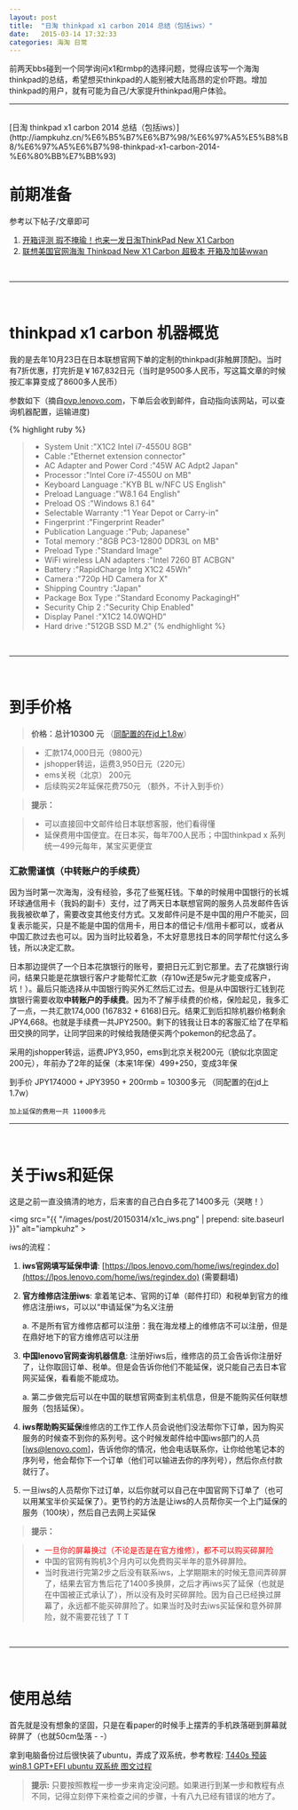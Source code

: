 ```yaml
---
layout: post
title:  "日淘 thinkpad x1 carbon 2014 总结（包括iws）"
date:   2015-03-14 17:32:33
categories: 海淘 日常
---
```

前两天bbs碰到一个同学询问x1和rmbp的选择问题，觉得应该写一个海淘thinkpad的总结，希望想买thinkpad的人能别被大陆高昂的定价吓跑。增加thinkpad的用户，就有可能为自己/大家提升thinkpad用户体验。
<!--more-->

----------

<br />
[日淘 thinkpad x1 carbon 2014 总结（包括iws）](http://iampkuhz.cn/%E6%B5%B7%E6%B7%98/%E6%97%A5%E5%B8%B8/%E6%97%A5%E6%B7%98-thinkpad-x1-carbon-2014-%E6%80%BB%E7%BB%93)

# 前期准备

参考以下帖子/文章即可

1. [开箱评测 瑕不掩瑜！也来一发日淘ThinkPad New X1 Carbon](http://www.chiphell.com/thread-1042930-1-1.html)
2. [联想美国官网海淘 Thinkpad New X1 Carbon 超极本 开箱及加装wwan](http://shaiwu.smzdm.com/p/38087)

<br />

-------------

<br />

# thinkpad x1 carbon 机器概览

我的是去年10月23日在日本联想官网下单的定制的thinkpad(非触屏顶配)。当时有7折优惠，打完折是￥167,832日元（当时是9500多人民币，写这篇文章的时候按汇率算变成了8600多人民币）

参数如下（摘自[ovp.lenovo.com](https://ovp.lenovo.com/lenovo-ovp/public/showDetail!showPublicOrderDetail.action?)，下单后会收到邮件，自动指向该网站，可以查询机器配置，运输进度)

{% highlight ruby %}
>- System Unit :"X1C2 Intel i7-4550U 8GB"
>- Cable :"Ethernet extension connector"
>- AC Adapter and Power Cord :"45W AC Adpt2 Japan"
>- Processor :"Intel Core i7-4550U on MB"
>- Keyboard Language :"KYB BL w/NFC US English"
>- Preload Language :"W8.1 64 English"
>- Preload OS :"Windows 8.1 64"
>- Selectable Warranty :"1 Year Depot or Carry-in"
>- Fingerprint :"Fingerprint Reader"
>- Publication Language :"Pub; Japanese"
>- Total memory :"8GB PC3-12800 DDR3L on MB"
>- Preload Type :"Standard Image"
>- WiFi wireless LAN adapters :"Intel 7260 BT ACBGN"
>- Battery :"RapidCharge Intg X1C2 45Wh"
>- Camera :"720p HD Camera for X"
>- Shipping Country :"Japan"
>- Package Box Type :"Standard Economy PackagingH"
>- Security Chip 2 :"Security Chip Enabled"
>- Display Panel :"X1C2 14.0WQHD"
>- Hard drive :"512GB SSD M.2"
{% endhighlight %}

<br />

-------------

<br />

# 到手价格

> **价格：总计10300 元** （[同配置的在jd上1.8w](http://item.jd.com/1188582.html)）

> - 汇款174,000日元（9800元）
> - jshopper转运，运费3,950日元（220元）
> - ems关税（北京） 200元
> - 后续购买2年延保花费750元 （额外，不计入到手价）


> **提示：**

> - 可以直接回中文邮件给日本联想客服，他们看得懂
> - 延保费用中国便宜。在日本买，每年700人民币；中国thinkpad x 系列统一499元每年，某宝买更便宜

### 汇款需谨慎（中转账户的手续费）

因为当时第一次海淘，没有经验，多花了些冤枉钱。下单的时候用中国银行的长城环球通信用卡（我妈的副卡）支付，过了两天日本联想官网的服务人员发邮件告诉我我被砍单了，需要改变其他支付方式。又发邮件问是不是中国的用户不能买，回复表示能买，只是不能是中国的信用卡，用日本的借记卡/信用卡都可以，或者从中国汇款过去也可以。因为当时比较着急，不太好意思找日本的同学帮忙付这么多钱，所以决定汇款。

日本那边提供了一个日本花旗银行的账号，要把日元汇到它那里。去了花旗银行询问，结果只能是花旗银行客户才能帮忙汇款（存10w还是5w元才能变成客户，坑！）。最后只能选择从中国银行购买外汇然后汇过去。但是从中国银行汇钱到花旗银行需要收取<b>中转账户的手续费</b>。因为不了解手续费的价格，保险起见，我多汇了一点，一共汇款174,000 (167832 + 6168)日元。结果汇到后扣除机器价格剩余JPY4,668。也就是手续费一共JPY2500。剩下的钱我让日本的客服汇给了在早稻田交换的同学，让同学回来的时候给我随便买两个pokemon的纪念品了。

采用的jshopper转运，运费JPY3,950，ems到北京关税200元（貌似北京固定200元），年前办了2年的延保（本来1年保）499+250，变成3年保

到手价 JPY174000 + JPY3950 + 200rmb = 10300多元 （同配置的在jd上1.7w）

    加上延保的费用一共 11000多元

-------------

<br />

# 关于iws和延保

这是之前一直没搞清的地方，后来害的自己白白多花了1400多元（哭瞎！）

<img src="{{ "/images/post/20150314/x1c_iws.png" | prepend: site.baseurl }}" alt="iampkuhz" >

iws的流程：

1. <b>iws官网填写延保申请</b>: [https://lpos.lenovo.com/home/iws/regindex.do](https://lpos.lenovo.com/home/iws/regindex.do) (需要翻墙)

2. <b>官方维修店注册iws</b>: 拿着笔记本、官网的订单（邮件打印）和税单到官方的维修店注册iws，可以以“申请延保”为名义注册 

    a. 不是所有官方维修店都可以注册：我在海龙楼上的维修店不可以注册，但是在鼎好地下的官方维修店可以注册

3. <b>中国lenovo官网查询机器信息</b>: 注册好iws后，维修店的员工会告诉你注册好了，让你取回订单、税单。但是会告诉你他们不能延保，说只能自己去日本官网买延保，看看能不能成功。

    a. 第二步做完后可以在中国的联想官网查到主机信息，但是不能购买任何联想服务（包括延保）。

4. <b>iws帮助购买延保</b>维修店的工作工作人员会说他们没法帮你下订单，因为购买服务的时候查不到你的系列号。这个时候发邮件给中国iws部门的人员[iws@lenovo.com]，告诉他你的情况，他会电话联系你，让你给他笔记本的序列号，他会帮你下一个订单（他们可以输进去你的序列号），然后你点付款就行了。

5. 一旦iws的人员帮你下过订单，以后你就可以自己在中国官网下订单了（也可以用某宝半价买延保了）。更节约的方法是让iws的人员帮你买一个上门延保的服务（100块），然后自己去网上买延保

> **提示：**

> - <font color='red'>一旦你的屏幕换过（不论是否是在官方维修），都不可以购买碎屏险</font>
> - 中国的官网有购机3个月内可以免费购买半年的意外碎屏险。
> - 当时我进行完第2步之后没有联系iws，上学期期末的时候无意间弄碎屏了，结果去官方售后花了1400多换屏，之后才再iws买了延保（也就是在中国被正式承认了），所以没有及时买碎屏险。因为自己已经换过屏幕了，永远都不能买碎屏险了。如果当时及时去iws买延保和意外碎屏险，就不需要花钱了 T T



<br />

-------------

<br />

# 使用总结

首先就是没有想象的坚固，只是在看paper的时候手上摆弄的手机跌落砸到屏幕就碎屏了（也就50cm坠落 - -）

拿到电脑备份过后很快装了ubuntu，弄成了双系统，参考教程: [T440s 预装win8.1 GPT+EFI ubuntu 双系统 图文过程](http://tieba.baidu.com/p/2805772637)

> **提示:** 只要按照教程一步一步来肯定没问题。如果进行到某一步和教程有点不同，记得立刻停下来检查之间的步骤，十有八九已经有错误的地方了。

<div ><span style="float:right"><wb:share-button appkey="17FCym" addition="number" type="button" ralateuid="1885066123" title="日淘 thinkpad x1 carbon 2014 总结（包括iws）" pic="http://am.zdmimg.com/201503/14/550441a0049e0.png_e600.jpg"></wb:share-button></span></div>

<!-- 多说评论框 start -->
<div class="ds-thread" data-thread-key="海淘x1c" data-title="{{ site.title }}" data-url="{{ site.url }}"></div>
